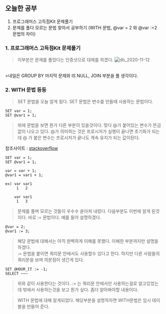 ## 오늘한 공부

1. 프로그래머스 고득점Kit 문제풀기
2. 문제를 풀다 모르는 문법 찾아서 공부하기 (WITH 문법, @var = 2 와 @var :=2 문법의 차이)

### 1. 프로그래머스 고득점Kit 문제풀기
>이부분은 문제를 풀었다는 인증샷으로 대체를 하겠다.
![db_2020-11-12](https://user-images.githubusercontent.com/51444580/98896515-6f1d3900-24ec-11eb-9b0f-732a956d0cb8.PNG)
<br/>
>내일은 GROUP BY 마지막 문제와 IS NULL, JOIN 부분을 풀 생각이다.

### 2. WITH 문법 등등
>SET 문법을 오늘 알게 됬다. SET 문법은 변수를 만들때 사용하는 문법이다.
```
SET var = 1;
SET @var1 = 1;
```
>위에 문법을 보면 뭔가 다른 부분이 있을것이다. 맞다 @가 붙어있는 변수가 뜬금없이 나오고 있다.
>@가 의미하는 것은 프로시저가 실행이 끝나면 초기화가 되는데 @ 가 붙은 변수는 프로시저가 끝나도 계속 유지가 되는 값이된다. 

참조사이트 : [stackoverflow](https://stackoverflow.com/questions/1009954/mysql-variable-vs-variable-whats-the-difference)
```
SET var = 1;
SET @var1 = 1;

var = var + 1;
@var1 = var1 + 1;

ex) var var1
     1   2
     
    var var1
     1   3
```
>문제를 풀며 모르는 것들이 우수수 쏟아져 내렸다. 다음부분도 이번에 알게 된것이다. 바로 := 문법이다. 예를 들어 설명하겠다.
```
@var = 2;
@var1 := 3;
```
>해당 문법에 대해서는 아직 완벽하게 이해를 못했다. 이해한 부분까지만 설명을 하겠다.<br/>
>:= 문법을 붙이면 쿼리문 안에서도 사용할수 있다고 한다. 하지만 다른 사람들의 쿼리문을 보며 의문점이 생긴게 있다.
```
SET @HOUR_IT := -1;
SELECT ~~~
```
>위와 같이 사용한다는 것이다. := 는 쿼리문 안에서만 사용하는걸로 알고있었는데 밖에서 사용하는것을 보고 뭔가 싶다. 좀더 알아봐야할 내용이다.

>WITH 문법에 대해 알게되었다. 해당부분을 설명하자면 WITH문법은 임시 테이블을 만들어 준다.<br>

